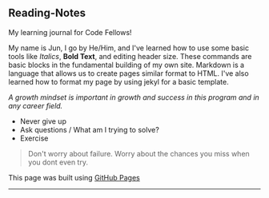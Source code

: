## Reading-Notes
My learning journal for Code Fellows!

My name is Jun, I go by He/Him, and I've learned how to use some basic tools like *Italics*, **Bold Text**, and editing header size. These commands are basic blocks in the fundamental building of my own site. Markdown is a language that allows us to create pages similar format to HTML. I've also learned how to format my page by using jekyl for a basic template.

*A growth mindset is important in growth and success in this program and in any career field.*

- Never give up
- Ask questions / What am I trying to solve?
- Exercise 

>Don't worry about failure. Worry about the chances you miss when you dont even try.

This page was built using [GitHub Pages](https://pages.github.com/)

______
